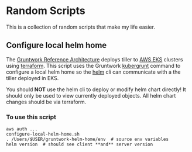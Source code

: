 # Random Scripts
This is a collection of random scripts that make my life easier.

## Configure local helm home
The [Gruntwork Reference Architecture](https://gruntwork.io/reference-architecture/) deploys tiller to [AWS EKS](https://aws.amazon.com/eks/) clusters 
using [terraform](https://www.terraform.io/). This script uses the Gruntwork [kubergrunt](https://github.com/gruntwork-io/kubergrunt) command to 
configure a local helm home so the [helm](https://github.com/helm/helm) cli can communicate with a the tiller deployed in EKS.

You should **NOT** use the helm cli to deploy or modify helm chart directly! It should only be used to view currently deployed objects.
All helm chart changes should be via terraform.

### To use this script
```
aws auth ...
configure-local-helm-home.sh
. /Users/$USER/gruntwork-helm-home/env  # source env variables
helm version  # should see client **and** server version
```
